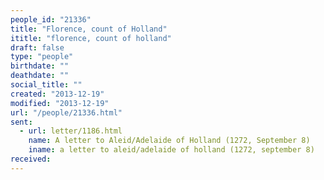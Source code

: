 ```yaml
---
people_id: "21336"
title: "Florence, count of Holland"
ititle: "florence, count of holland"
draft: false
type: "people"
birthdate: ""
deathdate: ""
social_title: ""
created: "2013-12-19"
modified: "2013-12-19"
url: "/people/21336.html"
sent:
  - url: letter/1186.html
    name: A letter to Aleid/Adelaide of Holland (1272, September 8)
    iname: a letter to aleid/adelaide of holland (1272, september 8)
received:
---
```

